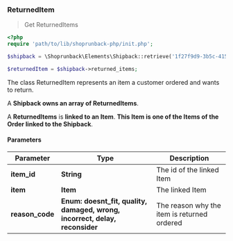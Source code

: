 ### ReturnedItem

> Get ReturnedItems

```php
<?php
require 'path/to/lib/shoprunback-php/init.php';

$shipback = \Shoprunback\Elements\Shipback::retrieve('1f27f9d9-3b5c-4152-98b7-760f56967dea');

$returnedItem = $shipback->returned_items;
```

The class ReturnedItem represents an item a customer ordered and wants to return.

A **Shipback owns an array of ReturnedItems**.

A **ReturnedItems** is **linked to an Item**. **This Item is one of the Items of the Order linked to the Shipback**.

#### Parameters

Parameter | Type | Description
-|-|-
**item_id** | **String** | The id of the linked Item
**item** | **Item** | The linked Item
**reason_code** | **Enum: doesnt_fit, quality, damaged, wrong, incorrect, delay, reconsider** | The reason why the item is returned ordered
